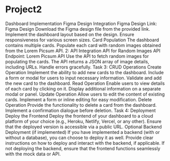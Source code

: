 # Project2
Dashboard Implementation
Figma Design Integration
Figma Design Link: Figma Design
Download the Figma design file from the provided link.
Implement the dashboard layout based on the design.
Ensure responsiveness for various screen sizes.
Card Population
The dashboard contains multiple cards.
Populate each card with random images obtained from the Lorem Picsum API.
2: API Integration
API for Random Images
API Endpoint: Lorem Picsum API
Use the API to fetch random images for populating the cards.
The API returns a JSON array of image details, including URLs.
Handle errors gracefully.
Task 3: CRUD Operations
Create Operation
Implement the ability to add new cards to the dashboard.
Include a form or modal for users to input necessary information.
Validate and add the new card to the dashboard.
Read Operation
Enable users to view details of each card by clicking on it.
Display additional information on a separate modal or panel.
Update Operation
Allow users to edit the content of existing cards.
Implement a form or inline editing for easy modification.
Delete Operation
Provide the functionality to delete a card from the dashboard.
Implement a confirmation dialogue before deletion.
Task 4: Deployment
Deploy the Frontend
Deploy the frontend of your dashboard to a cloud platform of your choice (e.g., Heroku, Netlify, Vercel, or any other).
Ensure that the deployed version is accessible via a public URL.
Optional Backend Deployment (if implemented)
If you have implemented a backend (with or without a database), you can choose to deploy it as well.
Provide clear instructions on how to deploy and interact with the backend, if applicable.
If not deploying the backend, ensure that the frontend functions seamlessly with the mock data or API.
